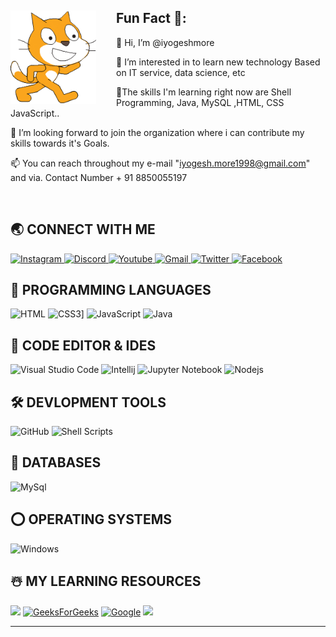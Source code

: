 

## Fun Fact 🎈: <img align="left" height="150" src="https://raw.githubusercontent.com/hicodersofficial/images/main/giphy%20(2).gif" style="margin-right: 2rem;">
👋 Hi, I’m @iyogeshmore

👀 I’m interested in to learn new technology Based on IT service, data science, etc

🌱The skills I'm learning right now are Shell Programming, Java, MySQL ,HTML, CSS JavaScript..

💞️ I’m looking forward to join the organization where i can contribute my skills towards it's Goals.

📫 You can reach throughout my e-mail "iyogesh.more1998@gmail.com" and via. Contact Number + 91 8850055197

</span>
</span>

</span>

<br />

## 🌏 **CONNECT WITH ME**

   <a href="https://instagram.com/ig_yogesh.more?igshid=YmMyMTA2M2Y="> 
 <img src="https://img.shields.io/badge/Instagram-E4405F?style=for-the-badge&logo=instagram&logoColor=white" title="Instagram"  alt="Instagram"/>
</a>
<a href="https://discord.gg/XyexgJkW"> 
    <img src="https://img.shields.io/badge/Discord-7289DA?style=for-the-badge&logo=discord&logoColor=white" title="Discord"  alt="Discord"/>
</a>
<a href="https://www.youtube.com/channel/UC8aOouBXg_10pTv8FOuz8kw/featured"> 
    <img src="https://img.shields.io/badge/YouTube-FF0000?style=for-the-badge&logo=youtube&logoColor=white" title="Youtube"  alt="Youtube"/>
</a>
<a href="mailto:iyogesh.more1998@gmail.com"> 
    <img src="https://img.shields.io/badge/Gmail-D14836?style=for-the-badge&logo=gmail&logoColor=white" title="Gmail"  alt="Gmail"/>
</a>
<a href="https://twitter.com/YogeshM84850172"> 
    <img src="https://img.shields.io/badge/Twitter-1DA1F2?style=for-the-badge&logo=twitter&logoColor=white" title="Twitter"  alt="Twitter"/>
</a>
<a href="https://www.facebook.com/profile.php?id=100005693325416"> 
    <img src="https://img.shields.io/badge/Facebook-%231877F2.svg?style=for-the-badge&logo=Facebook&logoColor=white" title="Facebook"  alt="Facebook"/>
</a>
<br />

## 🎯 **PROGRAMMING LANGUAGES**

![HTML](https://img.shields.io/badge/HTML5-E34F26?style=for-the-badge&logo=html5&logoColor=white "HTML")
![CSS3](https://img.shields.io/badge/CSS3-1572B6?style=for-the-badge&logo=css3&logoColor=white "CSS")]
![JavaScript](https://img.shields.io/badge/JavaScript-F7DF1E?style=for-the-badge&logo=javascript&logoColor=black "JavaScript")
![Java](https://img.shields.io/badge/java-%23ED8B00.svg?style=for-the-badge&logo=java&logoColor=white "Java")

## 📄 **CODE EDITOR & IDES**

![Visual Studio Code](https://img.shields.io/badge/VS%20Code-0078d7.svg?style=for-the-badge&logo=visual-studio-code&logoColor=white "Visual Studio Code")
![Intellij](https://img.shields.io/badge/Intellij%20Studio-3DDC84.svg?style=for-the-badge&logo=intellij&logoColor=white)
![Jupyter Notebook](https://img.shields.io/badge/Eclipse-%23FA0F00.svg?style=for-the-badge&logo=eclipse&logoColor=white)
![](https://img.shields.io/badge/Node.js-43853D?style=for-the-badge&logo=node.js&logoColor=white "Nodejs")

## 🛠️ **DEVLOPMENT TOOLS**

![GitHub](https://img.shields.io/badge/github-%23121011.svg?style=for-the-badge&logo=github&logoColor=white "GitHub")
![Shell Scripts](https://img.shields.io/badge/Shell_Script-121011?style=for-the-badge&logo=gnu-bash&logoColor=white)

## 📅 **DATABASES**

![MySql](https://img.shields.io/badge/MySQL-00000F?style=for-the-badge&logo=mysql&logoColor=white "MySql")

## ⭕ **OPERATING SYSTEMS**

![Windows](https://img.shields.io/badge/Windows-0078D6?style=for-the-badge&logo=windows&logoColor=white)


## ☃️ **MY LEARNING RESOURCES**

[![](https://img.shields.io/badge/YouTube-FF0000?style=for-the-badge&logo=youtube&logoColor=white)][youtube]
[![GeeksForGeeks](https://img.shields.io/badge/GeeksforGeeks-gray?style=for-the-badge&logo=geeksforgeeks&logoColor=35914c)][gog]
[![Google](https://img.shields.io/badge/google-4285F4?style=for-the-badge&logo=google&logoColor=white)][google]
![](https://img.shields.io/badge/GitHub-100000?style=for-the-badge&logo=github&logoColor=white)

[github]: https://github.com/
[google]: https://www.google.com
[wiki]: https://en.wikipedia.org/wiki/Main_Page
[youtube]: https://www.instagram.com/p/Cbe0bkdLhNr/
[gog]: https://www.geeksforgeeks.org/
[repo]: https://github.com/hicodersofficial?tab=repositories

<hr />


